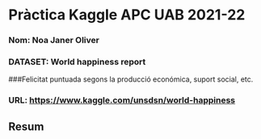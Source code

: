 # Pràctica Kaggle APC UAB 2021-22
### Nom: Noa Janer Oliver
### DATASET: World happiness report
###Felicitat puntuada segons la producció económica, suport social, etc.
### URL: https://www.kaggle.com/unsdsn/world-happiness

## Resum

